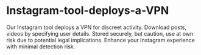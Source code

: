 # Instagram-tool-deploys-a-VPN
 Our Instagram tool deploys a VPN for discreet activity. Download posts, videos by specifying user details. Stored securely, but caution, use at own risk due to potential legal implications. Enhance your Instagram experience with minimal detection risk.
